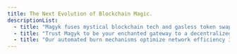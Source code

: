 ```yaml
---
title: The Next Evolution of Blockchain Magic.
descriptionList:
  - title: "Magyk fuses mystical blockchain tech and gasless token swaps to create a decentralized realm for all. Our network thrives on community magic, with no central chokehold, while our innovative contracts ensure seamless, secure exchanges across Web3."
  - title: "Trust Magyk to be your enchanted gateway to a decentralized future. With Magyk’s cutting-edge NFT platforms and tokenomics, you’re empowered to explore and create in a vibrant, ever-evolving blockchain ecosystem."
  - title: "Our automated burn mechanisms optimize network efficiency in real-time, reducing clutter while our wizardly dev team crafts spells of innovation. Magyk delivers a magical experience day and night, bridging tokens, NFTs, and dreams into one unified realm."
---
```


